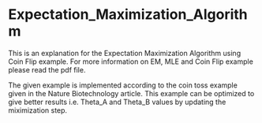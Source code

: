 # Expectation_Maximization_Algorithm
This is an explanation for the Expectation Maximization Algorithm using Coin Flip example. For more information on EM, MLE and Coin Flip example please read the pdf file. 

The given example is implemented according to the coin toss example given in the Nature Biotechnology article. This example can be optimized to give better results i.e. Theta_A and Theta_B values by updating the miximization step.
